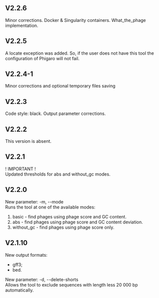 ## V2.2.6
Minor corrections. Docker & Singularity containers. What_the_phage implementation.

## V2.2.5
A locate exception was added. So, if the user does not have this tool the configuration of Phigaro will not fail.

## V2.2.4-1
Minor corrections and optional temporary files saving

## V2.2.3
Code style: black. Output parameter corrections.

## V2.2.2
This version is absent.

## V2.2.1
! IMPORTANT !\
Updated thresholds for abs and without_gc modes.

## V2.2.0
New parameter:
 -m, --mode \
Runs the tool at one of the available modes: 
1. basic - find phages using phage score and GC content.
2. abs - find phages using phage score and GC content deviation.
3. without_gc - find phages using phage score only.

## V2.1.10
New output formats: 
  - gff3;
  - bed.
  
New parameter:
  -d, --delete-shorts \
Allows the tool to exclude sequences with length less 20 000 bp automatically.
